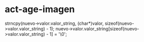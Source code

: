 # act-age-imagen

strncpy(nuevo->valor.valor_string, (char*)valor, sizeof(nuevo->valor.valor_string) - 1);
    nuevo->valor.valor_string[sizeof(nuevo->valor.valor_string) - 1] = '\0';
